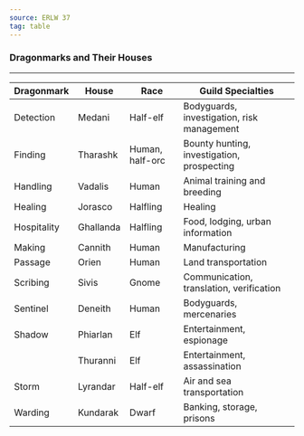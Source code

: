 ```yaml
---
source: ERLW 37
tag: table
---
```


### Dragonmarks and Their Houses
---
|Dragonmark|House|Race|Guild Specialties|
|----|----|----|--------|
|Detection|Medani|Half-elf|Bodyguards, investigation, risk management|
|Finding|Tharashk|Human, half-orc|Bounty hunting, investigation, prospecting|
|Handling|Vadalis|Human|Animal training and breeding|
|Healing|Jorasco|Halfling|Healing|
|Hospitality|Ghallanda|Halfling|Food, lodging, urban information|
|Making|Cannith|Human|Manufacturing|
|Passage|Orien|Human|Land transportation|
|Scribing|Sivis|Gnome|Communication, translation, verification|
|Sentinel|Deneith|Human|Bodyguards, mercenaries|
|Shadow|Phiarlan|Elf|Entertainment, espionage|
||Thuranni|Elf|Entertainment, assassination|
|Storm|Lyrandar|Half-elf|Air and sea transportation|
|Warding|Kundarak|Dwarf|Banking, storage, prisons|

